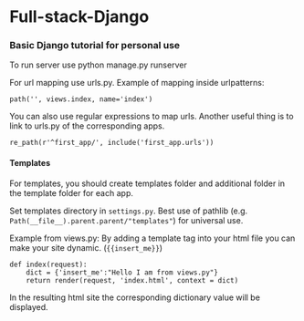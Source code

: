 # Full-stack-Django

### Basic Django tutorial for personal use

To run server use python manage.py runserver

For url mapping use urls.py.
Example of mapping inside urlpatterns:

````path('', views.index, name='index')````

You can also use regular expressions to map urls. Another useful thing is to link to urls.py of the corresponding apps.

````re_path(r'^first_app/', include('first_app.urls'))````

#### Templates

For templates, you should create templates folder and additional folder in the template folder for each app.

Set templates directory in ````settings.py````. Best use of pathlib (e.g. `````Path(__file__).parent.parent/"templates"`````) for universal use.

Example from views.py:
By adding a template tag into your html file you can make your site dynamic.
(``````{{insert_me}}``````)

`````
def index(request):
    dict = {'insert_me':"Hello I am from views.py"}
    return render(request, 'index.html', context = dict)
`````
In the resulting html site the corresponding dictionary value will be displayed.